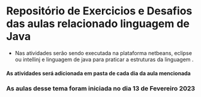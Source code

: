 # Repositório de Exercicios e Desafios das aulas relacionado linguagem de Java

 -  Nas atividades serão sendo executada na plataforma netbeans, eclipse ou intellinj e linguagem de java para praticar a estruturas da linguagem .

#### As atividades será adicionada em pasta de cada dia da aula mencionada

### As aulas desse tema foram iniciada no dia 13 de Fevereiro 2023